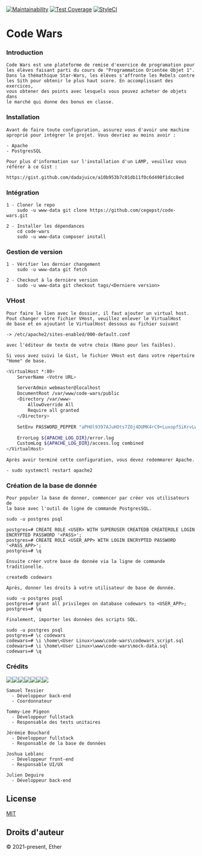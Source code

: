 [![Maintainability](https://api.codeclimate.com/v1/badges/24f7d94b96d3412089fe/maintainability)](https://codeclimate.com/github/cegepst/code-wars/maintainability)
[![Test Coverage](https://api.codeclimate.com/v1/badges/24f7d94b96d3412089fe/test_coverage)](https://codeclimate.com/github/cegepst/code-wars/test_coverage)
[![StyleCI](https://github.styleci.io/repos/403798502/shield?style=flat&branch=dev)](https://github.styleci.io/repos/403798502)

# Code Wars

### Introduction

~~~
Code Wars est une plateforme de remise d'exercice de programation pour
les élèves faisant parti du cours de "Programmation Orientée Objet 1".
Dans la thémathique Star-Wars, les élèves s'affronte les Rebels contre
les Sith pour obtenir le plus haut score. En accomplissant des exercices,
vous obtener des points avec lesquels vous pouvez acheter de objets dans
le marché qui donne des bonus en classe.
~~~

### Installation

~~~
Avant de faire toute configuration, assurez vous d'avoir une machine
aproprié pour intégrer le projet. Vous devriez au moins avoir :

- Apache
- PostgresSQL

Pour plus d'information sur l'installation d'un LAMP, veuillez vous
référer à ce Gist :

https://gist.github.com/dadajuice/a10b953b7c01db11f0c6d498f1dcc8ed
~~~

### Intégration

~~~
1 - Cloner le repo
    sudo -u www-data git clone https://github.com/cegepst/code-wars.git

2 - Installer les dépendances
    cd code-wars
    sudo -u www-data composer install
~~~

### Gestion de version

~~~
1 - Vérifier les dernier changement
    sudo -u www-data git fetch
    
2 - Checkout à la dernière version
    sudo -u www-data git checkout tags/<Derniere version>
~~~

### VHost

~~~
Pour faire le lien avec le dossier, il faut ajouter un virtual host.
Pout changer votre fichier VHost, veuillez enlever le VirtualHost
de base et en ajoutant le VirtualHost dessous au fichier suivant

-> /etc/apache2/sites-enabled/000-default.conf

avec l'éditeur de texte de votre choix (Nano pour les faibles). 

Si vous avez suivi le Gist, le fichier VHost est dans votre répertoire
"Home" de base.
~~~

```bash
<VirtualHost *:80>
	ServerName <Votre URL>

	ServerAdmin webmaster@localhost
	DocumentRoot /var/www/code-wars/public
	<Directory /var/www>
		AllowOverride All
		Require all granted
	</Directory>

	SetEnv PASSWORD_PEPPER "aPHOl9397AJuHOts7ZOj4DUMK4rC9+LuxopfSiKrvLw="

	ErrorLog ${APACHE_LOG_DIR}/error.log
	CustomLog ${APACHE_LOG_DIR}/access.log combined
</VirtualHost>
```

~~~
Après avoir terminé cette configuration, vous devez redemmarer Apache.

- sudo systemctl restart apache2
~~~

### Création de la base de donnée

~~~
Pour populer la base de donner, commencer par créer vos utilisateurs de
la base avec l'outil de ligne de commande PostgresSQL.

sudo -u postgres psql

postgres=# CREATE ROLE <USER> WITH SUPERUSER CREATEDB CREATEROLE LOGIN ENCRYPTED PASSWORD '<PASS>';
postgres=# CREATE ROLE <USER_APP> WITH LOGIN ENCRYPTED PASSWORD '<PASS_APP>';
postgres=# \q

Ensuite créer votre base de donnée via la ligne de commande traditionelle.  

createdb codewars

Après, donner les droits à votre utilisateur de base de donnée.

sudo -u postgres psql
postgres=# grant all privileges on database codewars to <USER_APP>;
postgres=# \q

Finalement, importer les données des scripts SQL.

sudo -u postgres psql
postgres=# \c codewars
codewars=# \i \home\<User Linux>\www\code-wars\codewars_script.sql
codewars=# \i \home\<User Linux>\www\code-wars\mock-data.sql
codewars=# \q
~~~

### Crédits

<div style="display: flex;">
    <a href="https://github.com/WooDooWooDa">
	<img src="https://avatars.githubusercontent.com/u/72167870?s=60&v=4" />
    </a>
    <a href="https://github.com/ZElGHTS">
	<img src="https://avatars.githubusercontent.com/u/72167889?s=60&v=4" />
    </a>
    <a href="https://github.com/BigBoi077">
	<img src="https://avatars.githubusercontent.com/u/58580199?s=60&v=4" />
    </a>
    <a href="https://github.com/Lee31416">
	<img src="https://avatars.githubusercontent.com/u/72167772?s=60&v=4" />
    </a>
    <a href="https://github.com/CordePanthere61">
	<img src="https://avatars.githubusercontent.com/u/72167795?s=60&v=4" />
    </a>
    <a href="https://github.com/dadajuice">
	<img src="https://avatars.githubusercontent.com/u/4491532?s=60&v=4" />
    </a>
    <a href="https://github.com/jordanrioux">
	<img src="https://avatars.githubusercontent.com/u/3046578?s=60&v=4" />
    </a>
</div>

~~~
Samuel Tessier
  - Développeur back-end
  - Coordonnateur
  
Tommy-Lee Pigeon
  - Développeur fullstack
  - Responsable des tests unitaires
  
Jérémie Bouchard
  - Développeur fullstack
  - Responsable de la base de données
  
Joshua Leblanc
  - Développeur front-end
  - Responsable UI/UX
  
Julien Deguire
  - Développeur back-end
~~~

## License

[MIT](https://opensource.org/licenses/MIT)

## Droits d'auteur

© 2021-present, Ether
